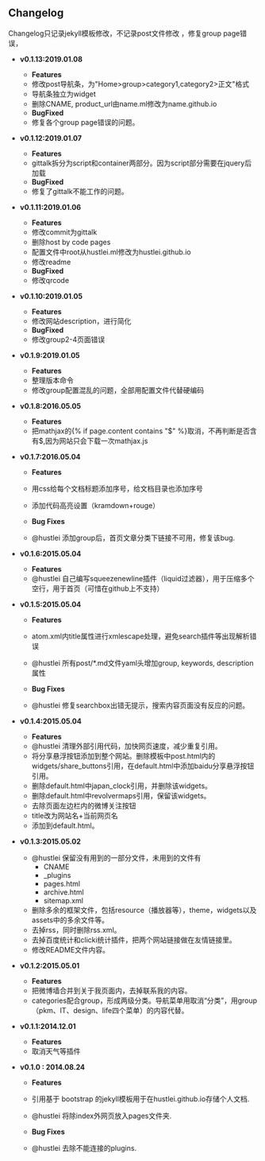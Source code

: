 ## Changelog

Changelog只记录jekyll模板修改，不记录post文件修改
，修复group page错误，
- **v0.1.13:2019.01.08**
    - **Features**
    - 修改post导航条，为"Home>group>category1,category2>正文"格式
    - 导航条独立为widget
    - 删除CNAME, product_url由name.ml修改为name.github.io
    - **BugFixed**
    - 修复各个group page错误的问题。


- **v0.1.12:2019.01.07**
    - **Features**
    - gittalk拆分为script和container两部分。因为script部分需要在jquery后加载
    - **BugFixed**
    - 修复了gittalk不能工作的问题。
    
- **v0.1.11:2019.01.06**
    - **Features**
    - 修改commit为gittalk
    - 删除host by code pages
    - 配置文件中root从hustlei.ml修改为hustlei.github.io
    - 修改readme
    - **BugFixed**
    - 修改qrcode


- **v0.1.10:2019.01.05**
    - **Features**
    - 修改网站description，进行简化
    - **BugFixed**
    - 修改group2-4页面错误

- **v0.1.9:2019.01.05**
    - **Features**
    - 整理版本命令
    - 修改group配置混乱的问题，全部用配置文件代替硬编码

- **v0.1.8:2016.05.05**
    - **Features**
    - 把mathjax的{% if page.content contains "$" %}取消，不再判断是否含有$,因为网站只会下载一次mathjax.js
 

- **v0.1.7:2016.05.04**
    - **Features**
    - 用css给每个文档标题添加序号，给文档目录也添加序号
    - 添加代码高亮设置（kramdown+rouge）

    - **Bug Fixes**
    - @hustlei 添加group后，首页文章分类下链接不可用，修复该bug.
 
- **v0.1.6:2015.05.04**
    - **Features**
    - @hustlei 自己编写squeezenewline插件（liquid过滤器），用于压缩多个空行，用于首页（可惜在github上不支持）

- **v0.1.5:2015.05.04**
    - **Features**
    - atom.xml内title属性进行xmlescape处理，避免search插件等出现解析错误
    - @hustlei 所有post/\*.md文件yaml头增加group, keywords, description属性

    - **Bug Fixes**
    - @hustlei 修复searchbox出错无提示，搜索内容页面没有反应的问题。

- **v0.1.4:2015.05.04**
    - **Features**
    - @hustlei 清理外部引用代码，加快网页速度，减少重复引用。
    - 将分享悬浮按钮添加到整个网站。删除模板中post.html内的widgets/share_buttons引用，在default.html中添加baidu分享悬浮按钮引用。
    - 删除default.html中japan_clock引用，并删除该widgets。
    - 删除default.html中revolvermaps引用，保留该widgets。
    - 去除页面左边栏内的微博关注按钮
    - title改为网站名+当前网页名
    - 添加<meta name="Robots" Content="All">到default.html。

- **v0.1.3:2015.05.02**
    - @hustlei 保留没有用到的一部分文件，未用到的文件有
        + CNAME
        + _plugins
        + pages.html
        + archive.html
        + sitemap.xml
    - 删除多余的框架文件，包括resource（播放器等），theme，widgets以及assets中的多余文件等。
    - 去掉rss，同时删除rss.xml。
    - 去掉百度统计和clicki统计插件，把两个网站链接做在友情链接里。
    - 修改README文件内容。

- **v0.1.2:2015.05.01**
    - **Features**
    - 把微博墙合并到关于我页面内，去掉联系我的内容。
    - categories配合group，形成两级分类。导航菜单用取消“分类”，用group（pkm、IT、design、life四个菜单）的内容代替。

- **v0.1.1:2014.12.01**
    - **Features**
    - 取消天气等插件

- **v0.1.0 : 2014.08.24**
    - **Features**
    - 引用基于 bootstrap 的jekyll模板用于在hustlei.github.io存储个人文档.
    - @hustlei 将除index外网页放入pages文件夹.

    - **Bug Fixes**
    - @hustlei 去除不能连接的plugins.


  
